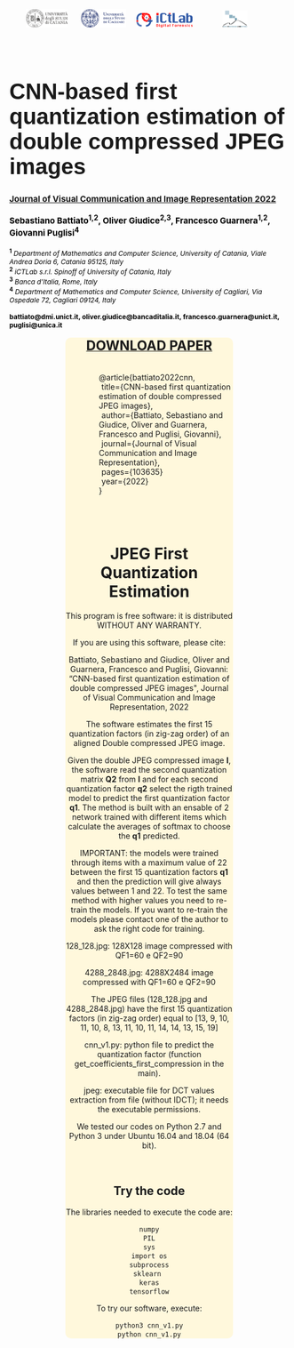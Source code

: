 <div style="text-align:center">
<a href="http://www.dmi.unict.it/"><img src="img/unict.png" width="15%" hspace="5" target="_blank"></a>
<a style="margin-left:2%" href="http://www.unica.it/"><img src="img/unica.png" width="16%" hspace="5" target="_blank"></a>
<a style="margin-left:2%" href="https://www.ictlab.srl/"><img src="img/ictlab.png" width="20%" target="_blank"></a>
<a href="https://iplab.dmi.unict.it/"><img src="img/iplab.png" width="9%" hspace="50" target="_blank"></a>
</div>
<br><br>

<h1  style="font-family: Arial;  font-size: 40px;"><b>CNN-based first quantization estimation of double compressed JPEG images</b></h1>

<div style="font-size:15px; color:black"><b><a href="https://www.sciencedirect.com/journal/journal-of-visual-communication-and-image-representation" target="_blank">Journal of Visual Communication and Image Representation 2022</a></b></div>
<br>

<div style="font-size:15px; color:black"><b>Sebastiano Battiato<sup>1,2</sup>, Oliver Giudice<sup>2,3</sup>, Francesco Guarnera<sup>1,2</sup>, Giovanni Puglisi<sup>4</sup></b></div>
<br>
<div style="font-size:12px; color:black"><sup><b>1</b></sup> <em>Department of Mathematics and Computer Science, University of Catania, Viale Andrea Doria 6, Catania 95125, Italy</em><br>
	<sup><b>2</b></sup> <em>iCTLab s.r.l. Spinoff of University of Catania, Italy</em><br>
	<sup><b>3</b></sup> <em>Banca d'Italia, Rome, Italy</em><br>
	<sup><b>4</b></sup> <em>Department of Mathematics and Computer Science, University of Cagliari, Via Ospedale 72, Cagliari 09124, Italy</em><br>
	<br>
	<b>battiato@dmi.unict.it, oliver.giudice@bancaditalia.it, francesco.guarnera@unict.it, puglisi@unica.it</b>
	<br><br>
</div>
<div style="text-align: center; background-color: cornsilk; border-radius: 10px;margin-left: 20%;margin-right: 20%;width: 60%">

<center>
<a href="https://www.sciencedirect.com/science/article/pii/S1047320322001559"><font size="5px" ><b>DOWNLOAD PAPER</b></font></a>
</center>
<br><br>
<div style="text-align:left !important;margin-left:20%">
	@article{battiato2022cnn,<br>
<span style="margin-left: 2%">title={CNN-based first quantization estimation of double compressed JPEG images},</span><br>
<span style="margin-left: 2%">author={Battiato, Sebastiano and Giudice, Oliver and Guarnera, Francesco and Puglisi, Giovanni},</span><br>
<span style="margin-left: 2%">journal={Journal of Visual Communication and Image Representation},</span><br>
<span style="margin-left: 2%">pages={103635}</span><br>
<span style="margin-left: 2%">year={2022}</span><br>
	}
</div>

<br><br>

# JPEG First Quantization Estimation 

This program is free software: it is distributed WITHOUT ANY WARRANTY.

If you are using this software, please cite:

Battiato, Sebastiano and Giudice, Oliver and Guarnera, Francesco and Puglisi, Giovanni:
“CNN-based first quantization estimation of double compressed JPEG images",
Journal of Visual Communication and Image Representation, 2022
    
The software estimates the first 15 quantization factors (in zig-zag order) of an aligned Double compressed JPEG image.

Given the double JPEG compressed image <b>I</b>, the software read the second quantization matrix <b>Q2</b> from <b>I</b> and for each second quantization factor <b>q2</b> select the rigth trained model to predict the first quantization factor <b>q1</b>. The method is built with an ensable of 2 network trained with different items which calculate the averages of softmax to choose the <b>q1</b> predicted.

IMPORTANT: the models were trained through items with a maximum value of 22 between the first 15 quantization factors <b>q1</b> and then the prediction will give always values between 1 and 22. To test the same method with higher values you need to re-train the models. If you want to re-train the models please contact one of the author to ask the right code for training. 

128_128.jpg: 128X128 image compressed with QF1=60 e QF2=90

4288_2848.jpg: 4288X2484 image compressed with QF1=60 e QF2=90

The JPEG files (128_128.jpg and 4288_2848.jpg) have the first 15 quantization factors (in zig-zag order) equal to [13, 9, 10, 11, 10, 8, 13, 11, 10, 11, 14, 14, 13, 15, 19]

cnn_v1.py: python file to predict the quantization factor (function get_coefficients_first_compression in the main).

jpeg: executable file for DCT values extraction from file (without IDCT); it needs the executable permissions.


We tested our codes on Python 2.7 and Python 3 under Ubuntu 16.04 and 18.04 (64 bit).

<br>

## Try the code

The libraries needed to execute the code are:
```
numpy
PIL
sys
import os
subprocess
sklearn 
keras
tensorflow
```



To try our software, execute:
```
python3 cnn_v1.py
python cnn_v1.py
```





